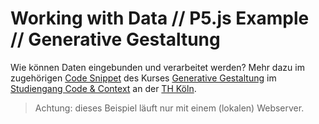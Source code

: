 # Working with Data // P5.js Example // Generative Gestaltung

Wie können Daten eingebunden und verarbeitet werden? Mehr dazu im zugehörigen [Code Snippet](https://cnoss.github.io/generative-gestaltung/codesnippets/working-with-data/) des Kurses [Generative Gestaltung](https://cnoss.github.io/generative-gestaltung/) im [Studiengang Code & Context](https://www.th-koeln.de/studium/code--context-bachelor_62103.php) an der [TH Köln](https://www.th-koeln.de).

> Achtung: dieses Beispiel läuft nur mit einem (lokalen) Webserver.
